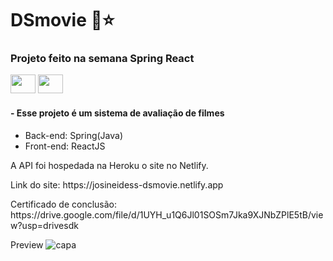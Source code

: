 # DSmovie 🎥⭐
<div style="display: inline_block">
  <h3>Projeto feito na semana Spring React</h3>
  <img height="30" width="40" src="https://cdn.jsdelivr.net/gh/devicons/devicon/icons/spring/spring-original.svg" />
  <img height="30" width="40" src="https://cdn.jsdelivr.net/gh/devicons/devicon/icons/react/react-original.svg" /> 
</div>

#### - Esse projeto é um sistema de avaliação de filmes
- Back-end: Spring(Java)
- Front-end: ReactJS

<p>A API foi hospedada na Heroku o site no Netlify.</p>

<p>Link do site: https://josineidess-dsmovie.netlify.app</p>
<p>Certificado de conclusão: https://drive.google.com/file/d/1UYH_u1Q6Jl01SOSm7Jka9XJNbZPlE5tB/view?usp=drivesdk </p>

Preview
![capa](https://user-images.githubusercontent.com/28509443/158709982-d3451360-0a69-4f88-90b3-47ebfb83f3a7.PNG)

